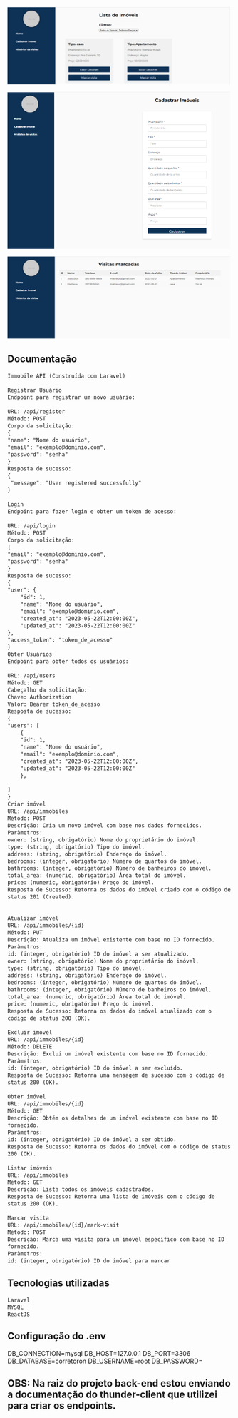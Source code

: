 <p>
    <img src="front-end/src/assets/home.png" width="500">
 </p>
 <p>
    <img src="front-end/src/assets/imovel.png" width="500">
 </p>
 <p>
    <img src="front-end/src/assets/visitas.png" width="500">
 </p>
 
## Documentação
    Immobile API (Construída com Laravel)

    Registrar Usuário
    Endpoint para registrar um novo usuário:

    URL: /api/register
    Método: POST
    Corpo da solicitação:
    {
    "name": "Nome do usuário",
    "email": "exemplo@dominio.com",
    "password": "senha"
    }
    Resposta de sucesso:
    {
     "message": "User registered successfully"
    }

    Login
    Endpoint para fazer login e obter um token de acesso:

    URL: /api/login
    Método: POST
    Corpo da solicitação:
    {
    "email": "exemplo@dominio.com",
    "password": "senha"
    }
    Resposta de sucesso:
    {
    "user": {
        "id": 1,
        "name": "Nome do usuário",
        "email": "exemplo@dominio.com",
        "created_at": "2023-05-22T12:00:00Z",
        "updated_at": "2023-05-22T12:00:00Z"
    },
    "access_token": "token_de_acesso"
    }
    Obter Usuários
    Endpoint para obter todos os usuários:

    URL: /api/users
    Método: GET
    Cabeçalho da solicitação:
    Chave: Authorization
    Valor: Bearer token_de_acesso
    Resposta de sucesso:
    {
    "users": [
        {
        "id": 1,
        "name": "Nome do usuário",
        "email": "exemplo@dominio.com",
        "created_at": "2023-05-22T12:00:00Z",
        "updated_at": "2023-05-22T12:00:00Z"
        },
        
    ]
    }
    Criar imóvel
    URL: /api/immobiles
    Método: POST
    Descrição: Cria um novo imóvel com base nos dados fornecidos.
    Parâmetros:
    owner: (string, obrigatório) Nome do proprietário do imóvel.
    type: (string, obrigatório) Tipo do imóvel.
    address: (string, obrigatório) Endereço do imóvel.
    bedrooms: (integer, obrigatório) Número de quartos do imóvel.
    bathrooms: (integer, obrigatório) Número de banheiros do imóvel.
    total_area: (numeric, obrigatório) Área total do imóvel.
    price: (numeric, obrigatório) Preço do imóvel.
    Resposta de Sucesso: Retorna os dados do imóvel criado com o código de status 201 (Created).


    Atualizar imóvel
    URL: /api/immobiles/{id}
    Método: PUT
    Descrição: Atualiza um imóvel existente com base no ID fornecido.
    Parâmetros:
    id: (integer, obrigatório) ID do imóvel a ser atualizado.
    owner: (string, obrigatório) Nome do proprietário do imóvel.
    type: (string, obrigatório) Tipo do imóvel.
    address: (string, obrigatório) Endereço do imóvel.
    bedrooms: (integer, obrigatório) Número de quartos do imóvel.
    bathrooms: (integer, obrigatório) Número de banheiros do imóvel.
    total_area: (numeric, obrigatório) Área total do imóvel.
    price: (numeric, obrigatório) Preço do imóvel.
    Resposta de Sucesso: Retorna os dados do imóvel atualizado com o código de status 200 (OK).

    Excluir imóvel
    URL: /api/immobiles/{id}
    Método: DELETE
    Descrição: Exclui um imóvel existente com base no ID fornecido.
    Parâmetros:
    id: (integer, obrigatório) ID do imóvel a ser excluído.
    Resposta de Sucesso: Retorna uma mensagem de sucesso com o código de status 200 (OK).

    Obter imóvel
    URL: /api/immobiles/{id}
    Método: GET
    Descrição: Obtém os detalhes de um imóvel existente com base no ID fornecido.
    Parâmetros:
    id: (integer, obrigatório) ID do imóvel a ser obtido.
    Resposta de Sucesso: Retorna os dados do imóvel com o código de status 200 (OK).

    Listar imóveis
    URL: /api/immobiles
    Método: GET
    Descrição: Lista todos os imóveis cadastrados.
    Resposta de Sucesso: Retorna uma lista de imóveis com o código de status 200 (OK).
    
    Marcar visita
    URL: /api/immobiles/{id}/mark-visit
    Método: POST
    Descrição: Marca uma visita para um imóvel específico com base no ID fornecido.
    Parâmetros:
    id: (integer, obrigatório) ID do imóvel para marcar

## Tecnologias utilizadas

    Laravel
    MYSQL
    ReactJS

## Configuração do .env

   DB_CONNECTION=mysql
   DB_HOST=127.0.0.1
   DB_PORT=3306
   DB_DATABASE=corretoron
   DB_USERNAME=root
   DB_PASSWORD=

## OBS: Na raiz do projeto back-end estou enviando a documentação do thunder-client que utilizei para criar os endpoints.



